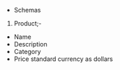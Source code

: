 - Schemas
1. Product;- 
  - Name
  - Description
  - Category
  - Price
  standard currency as dollars